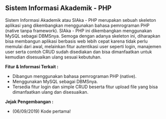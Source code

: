 ## Sistem Informasi Akademik - PHP

Sistem Informasi Akademik atau SIAka - PHP merupakan sebuah skeleton aplikasi yang dikembangkan menggunakan bahasa pemrograman PHP (native tanpa framework). SIAka - PHP ini dikembangkan menggunakan MySQL sebagai DBMSnya. Semoga dengan adanya skeleton ini, diharapkan bisa membangun aplikasi berbasis web lebih cepat karena tidak perlu memulai dari awal, melainkan fitur autentikasi user seperti login, manajemen user serta contoh CRUD sudah disediakan dan bisa dimanfaatkan untuk kemudian disesuaikan ulang sesuai kebutuhan.

**Fitur & Informasi Terkait :** 

 - Dibangun menggunakan bahasa pemrograman PHP (native).
 - Menggunakan MySQL sebagai DBMSnya.
 - Tersedia fitur login dan simple CRUD beserta fitur upload file yang bisa dimanfaatkan ulang dan disesuaikan.

**Jejak Pengembangan :**

 - (06/09/2019) Kode pertama!
